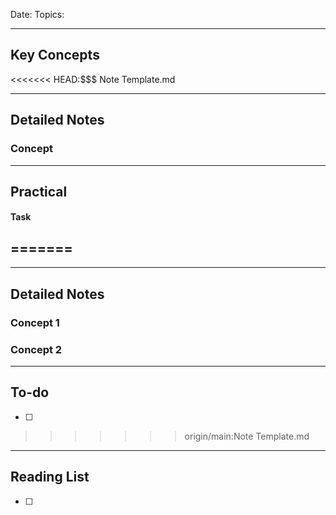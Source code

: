 
Date: 
Topics: 

---
## Key Concepts

<<<<<<< HEAD:$$$ Note Template.md

---
## Detailed Notes

### Concept 


---
## Practical

#### Task
=======
-

---

## Detailed Notes


### Concept 1

### Concept 2




---
## To-do

- [ ] 
>>>>>>> origin/main:Note Template.md

---
## Reading List

- [ ] 